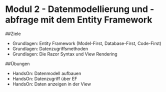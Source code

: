 Modul 2 - Datenmodellierung und -abfrage mit dem Entity Framework
=======================================

##Ziele
- Grundlagen: Entity Framework (Model-First, Database-First, Code-First)
- Grundlagen: Datenzugriffsmethoden
- Grundlagen: Die Razor Syntax und View Rendering

##Übungen
- HandsOn: Datenmodell aufbauen
- HandsOn: Datenzugriff über EF
- HandsOn: Daten anzeigen in der View
